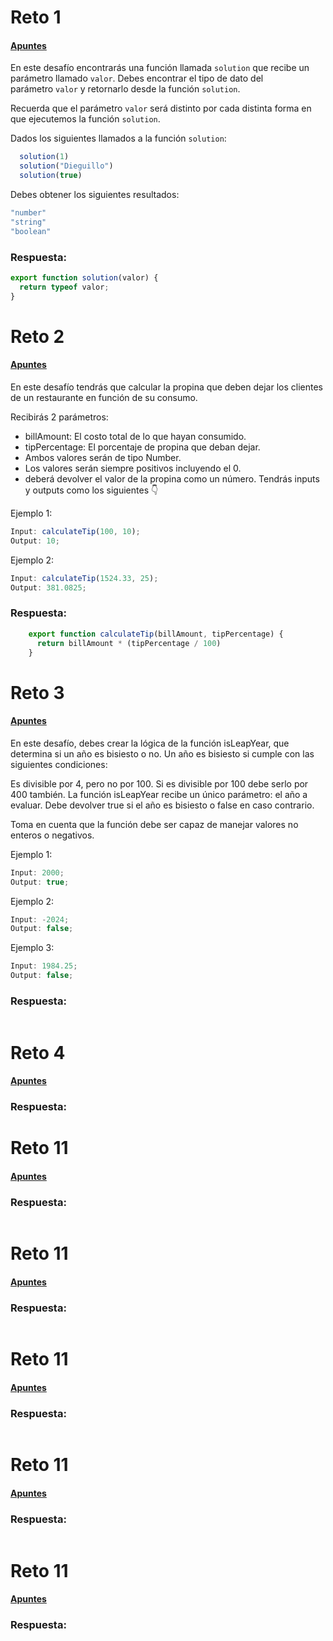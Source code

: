 
# Reto 1
#### [Apuntes](https://github.com/ElizabethLeonPerez/JAVASCRIPT-reto30dias/blob/420e092506b71be2a27bf8224cae5023847686b6/Notas-Reto1.md)

En este desafío encontrarás una función llamada `solution` que recibe un parámetro llamado `valor`. Debes encontrar el tipo de dato del parámetro `valor` y retornarlo desde la función `solution`.

Recuerda que el parámetro `valor` será distinto por cada distinta forma en que ejecutemos la función `solution`.

Dados los siguientes llamados a la función `solution`:
```JavaScript
  solution(1)
  solution("Dieguillo")
  solution(true)
```
Debes obtener los siguientes resultados:
```JavaScript
"number"
"string"
"boolean"
```
### Respuesta:
```JavaScript
export function solution(valor) {
  return typeof valor;
}
```

# Reto 2
#### [Apuntes]()

En este desafío tendrás que calcular la propina que deben dejar los clientes de un restaurante en función de su consumo.

Recibirás 2 parámetros:

- billAmount: El costo total de lo que hayan consumido.
- tipPercentage: El porcentaje de propina que deban dejar.
- Ambos valores serán de tipo Number.
- Los valores serán siempre positivos incluyendo el 0.
- deberá devolver el valor de la propina como un número.
Tendrás inputs y outputs como los siguientes 👇

Ejemplo 1:
```JavaScript
Input: calculateTip(100, 10);
Output: 10;
```
Ejemplo 2:
```JavaScript
Input: calculateTip(1524.33, 25);
Output: 381.0825;
```

### Respuesta:
```JavaScript
    export function calculateTip(billAmount, tipPercentage) {
      return billAmount * (tipPercentage / 100)
    }
```

# Reto 3
#### [Apuntes]()

En este desafío, debes crear la lógica de la función isLeapYear, que determina si un año es bisiesto o no. Un año es bisiesto si cumple con las siguientes condiciones:

Es divisible por 4, pero no por 100.
Si es divisible por 100 debe serlo por 400 también.
La función isLeapYear recibe un único parámetro: el año a evaluar. Debe devolver true si el año es bisiesto o false en caso contrario.

Toma en cuenta que la función debe ser capaz de manejar valores no enteros o negativos.

Ejemplo 1:
``` Javascript
Input: 2000;
Output: true;
```

Ejemplo 2:
``` Javascript
Input: -2024;
Output: false;
```

Ejemplo 3:
``` Javascript
Input: 1984.25;
Output: false;
```

### Respuesta:
```JavaScript

```

# Reto 4
#### [Apuntes]()


### Respuesta:
<!-- ```JavaScript
  export function isLeapYear(year) {
    if (year < 0 && Number.isNaN(year) && Number.isInteger(year)) {
      if (year % 4 === 0)
        return true
    }
    if (year % 100 === 0 && year % 400 === 0) {
      return true
    }
    if (year % 100 === 0) {
      return false
    }
    else {
      return false
    }
  }

export function isLeapYear(year) {
  if (year < 0 && Number.isNaN(year) && Number.isInteger(year)) {
    if (year % 4 === 0 && (year % 100 !=== 0))
    return true
  }
  else if (year % 100 === 0 && year % 400 === 0) {
    return true
  }
  else {
    return false
  }
}
``` -->

# Reto 11
#### [Apuntes]()

### Respuesta:
```JavaScript

```

# Reto 11
#### [Apuntes]()

### Respuesta:
```JavaScript

```

# Reto 11
#### [Apuntes]()

### Respuesta:
```JavaScript

```

# Reto 11
#### [Apuntes]()

### Respuesta:
```JavaScript

```

# Reto 11
#### [Apuntes]()

### Respuesta:
```JavaScript

```

